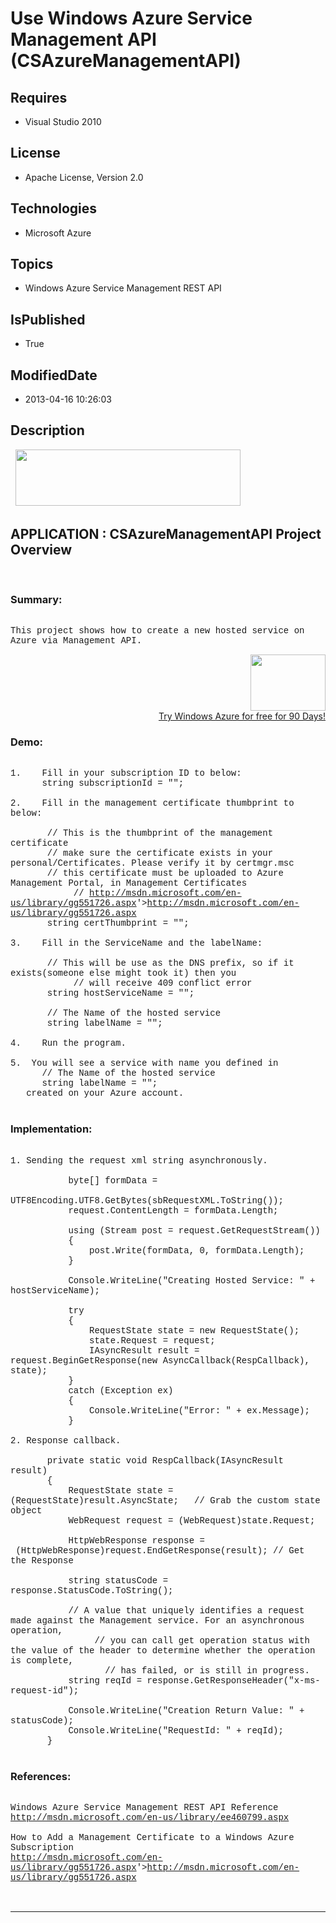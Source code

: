 # Use Windows Azure Service Management API (CSAzureManagementAPI)
## Requires
* Visual Studio 2010
## License
* Apache License, Version 2.0
## Technologies
* Microsoft Azure
## Topics
* Windows Azure Service Management REST API
## IsPublished
* True
## ModifiedDate
* 2013-04-16 10:26:03
## Description

<p style="font-family:Courier New">&nbsp;<a href="http://www.microsoft.com/click/services/Redirect2.ashx?CR_CC=200144420" target="_blank"><img id="79969" src="http://i1.code.msdn.s-msft.com/csazurebingmaps-bab92df1/image/file/79969/1/120x90_azure_web_en_us.jpg" alt="" width="360" height="90"></a></p>
<h2>APPLICATION : CSAzureManagementAPI Project Overview</h2>
<p style="font-family:Courier New">&nbsp;</p>
<h3>Summary:</h3>
<p style="font-family:Courier New"><br>
This project shows how to create a new hosted service on Azure via Management API.</p>
<div align="right">
<p><a href="http://www.microsoft.com/click/services/Redirect2.ashx?CR_CC=200144420"><span style="color:windowtext; text-decoration:none"><span><img src="http://code.msdn.microsoft.com/site/view/file/67654/1/image.png" alt="" width="120" height="90" align="middle">
</span></span></a><br>
<a href="http://www.microsoft.com/click/services/Redirect2.ashx?CR_CC=200144420">Try Windows Azure for free for 90 Days!</a></p>
</div>
<h3>Demo:</h3>
<p style="font-family:Courier New"><br>
1.&nbsp;&nbsp;&nbsp;&nbsp;Fill in your subscription ID to below:<br>
&nbsp; &nbsp; &nbsp; string subscriptionId = &quot;&quot;;<br>
<br>
2.&nbsp;&nbsp;&nbsp;&nbsp;Fill in the management certificate thumbprint to below:<br>
<br>
&nbsp; &nbsp; &nbsp; &nbsp;// This is the thumbprint of the management certificate<br>
&nbsp; &nbsp; &nbsp; &nbsp;// make sure the certificate exists in your personal/Certificates. Please verify it by certmgr.msc<br>
&nbsp; &nbsp; &nbsp; &nbsp;// this certificate must be uploaded to Azure Management Portal, in Management Certificates<br>
&nbsp;&nbsp;&nbsp;&nbsp;&nbsp;&nbsp;&nbsp;&nbsp; &nbsp; &nbsp;// <a href="&lt;a target=" target="_blank">
http://msdn.microsoft.com/en-us/library/gg551726.aspx</a>'&gt;<a href="http://msdn.microsoft.com/en-us/library/gg551726.aspx" target="_blank">http://msdn.microsoft.com/en-us/library/gg551726.aspx</a><br>
&nbsp; &nbsp; &nbsp; &nbsp;string certThumbprint = &quot;&quot;;<br>
&nbsp;<br>
3.&nbsp;&nbsp;&nbsp;&nbsp;Fill in the ServiceName and the labelName:<br>
<br>
&nbsp; &nbsp; &nbsp; &nbsp;// This will be use as the DNS prefix, so if it exists(someone else might took it) then you<br>
&nbsp;&nbsp;&nbsp;&nbsp;&nbsp;&nbsp;&nbsp;&nbsp; &nbsp; &nbsp;// will receive 409 conflict error<br>
&nbsp; &nbsp; &nbsp; &nbsp;string hostServiceName = &quot;&quot;;<br>
&nbsp; &nbsp; &nbsp; &nbsp; &nbsp; &nbsp;<br>
&nbsp; &nbsp; &nbsp; &nbsp;// The Name of the hosted service<br>
&nbsp; &nbsp; &nbsp; &nbsp;string labelName = &quot;&quot;;<br>
<br>
4.&nbsp;&nbsp;&nbsp;&nbsp;Run the program.<br>
<br>
5. &nbsp;You will see a service with name you defined in <br>
&nbsp; &nbsp; &nbsp; // The Name of the hosted service<br>
&nbsp; &nbsp; &nbsp; string labelName = &quot;&quot;;<br>
&nbsp; &nbsp;created on your Azure account.<br>
<br>
</p>
<h3>Implementation:</h3>
<p style="font-family:Courier New"><br>
1. Sending the request xml string asynchronously.<br>
<br>
&nbsp; &nbsp; &nbsp; &nbsp; &nbsp; &nbsp;byte[] formData =<br>
&nbsp; &nbsp; &nbsp; &nbsp; &nbsp; &nbsp; &nbsp; &nbsp; &nbsp; UTF8Encoding.UTF8.GetBytes(sbRequestXML.ToString());<br>
&nbsp; &nbsp; &nbsp; &nbsp; &nbsp; &nbsp;request.ContentLength = formData.Length;<br>
&nbsp; &nbsp; &nbsp; &nbsp;<br>
&nbsp; &nbsp; &nbsp; &nbsp; &nbsp; &nbsp;using (Stream post = request.GetRequestStream())<br>
&nbsp; &nbsp; &nbsp; &nbsp; &nbsp; &nbsp;{<br>
&nbsp; &nbsp; &nbsp; &nbsp; &nbsp; &nbsp; &nbsp; &nbsp;post.Write(formData, 0, formData.Length);<br>
&nbsp; &nbsp; &nbsp; &nbsp; &nbsp; &nbsp;}<br>
<br>
&nbsp; &nbsp; &nbsp; &nbsp; &nbsp; &nbsp;Console.WriteLine(&quot;Creating Hosted Service: &quot; &#43; hostServiceName);<br>
<br>
&nbsp; &nbsp; &nbsp; &nbsp; &nbsp; &nbsp;try<br>
&nbsp; &nbsp; &nbsp; &nbsp; &nbsp; &nbsp;{<br>
&nbsp; &nbsp; &nbsp; &nbsp; &nbsp; &nbsp; &nbsp; &nbsp;RequestState state = new RequestState();<br>
&nbsp; &nbsp; &nbsp; &nbsp; &nbsp; &nbsp; &nbsp; &nbsp;state.Request = request;<br>
&nbsp; &nbsp; &nbsp; &nbsp; &nbsp; &nbsp; &nbsp; &nbsp;IAsyncResult result = request.BeginGetResponse(new AsyncCallback(RespCallback), state);<br>
&nbsp; &nbsp; &nbsp; &nbsp; &nbsp; &nbsp;}<br>
&nbsp; &nbsp; &nbsp; &nbsp; &nbsp; &nbsp;catch (Exception ex)<br>
&nbsp; &nbsp; &nbsp; &nbsp; &nbsp; &nbsp;{<br>
&nbsp; &nbsp; &nbsp; &nbsp; &nbsp; &nbsp; &nbsp; &nbsp;Console.WriteLine(&quot;Error: &quot; &#43; ex.Message);<br>
&nbsp; &nbsp; &nbsp; &nbsp; &nbsp; &nbsp;}<br>
<br>
2. Response callback.<br>
<br>
&nbsp; &nbsp; &nbsp; &nbsp;private static void RespCallback(IAsyncResult result)<br>
&nbsp; &nbsp; &nbsp; &nbsp;{<br>
&nbsp; &nbsp; &nbsp; &nbsp; &nbsp; &nbsp;RequestState state = (RequestState)result.AsyncState; &nbsp; // Grab the custom state object<br>
&nbsp; &nbsp; &nbsp; &nbsp; &nbsp; &nbsp;WebRequest request = (WebRequest)state.Request;<br>
<br>
&nbsp; &nbsp; &nbsp; &nbsp; &nbsp; &nbsp;HttpWebResponse response = &nbsp;(HttpWebResponse)request.EndGetResponse(result); // Get the Response<br>
&nbsp; &nbsp; &nbsp; &nbsp; <br>
&nbsp; &nbsp; &nbsp; &nbsp; &nbsp; &nbsp;string statusCode = response.StatusCode.ToString();<br>
<br>
&nbsp; &nbsp; &nbsp; &nbsp; &nbsp; &nbsp;// A value that uniquely identifies a request made against the Management service. For an asynchronous operation,
<br>
&nbsp;&nbsp;&nbsp;&nbsp;&nbsp;&nbsp;&nbsp;&nbsp; &nbsp; &nbsp; &nbsp; &nbsp;// you can call get operation status with the value of the header to determine whether the operation is complete,
<br>
&nbsp;&nbsp;&nbsp;&nbsp;&nbsp;&nbsp;&nbsp;&nbsp;&nbsp;&nbsp;&nbsp;&nbsp; &nbsp; &nbsp; &nbsp;// has failed, or is still in progress.<br>
&nbsp; &nbsp; &nbsp; &nbsp; &nbsp; &nbsp;string reqId = response.GetResponseHeader(&quot;x-ms-request-id&quot;); &nbsp;<br>
<br>
&nbsp; &nbsp; &nbsp; &nbsp; &nbsp; &nbsp;Console.WriteLine(&quot;Creation Return Value: &quot; &#43; statusCode);<br>
&nbsp; &nbsp; &nbsp; &nbsp; &nbsp; &nbsp;Console.WriteLine(&quot;RequestId: &quot; &#43; reqId); &nbsp; &nbsp;<br>
&nbsp; &nbsp; &nbsp; &nbsp;}<br>
<br>
</p>
<h3>References:</h3>
<p style="font-family:Courier New"><br>
Windows Azure Service Management REST API Reference<br>
<a href="http://msdn.microsoft.com/en-us/library/ee460799.aspx" target="_blank">http://msdn.microsoft.com/en-us/library/ee460799.aspx</a><br>
<br>
How to Add a Management Certificate to a Windows Azure Subscription<br>
<a href="&lt;a target=" target="_blank">http://msdn.microsoft.com/en-us/library/gg551726.aspx</a>'&gt;<a href="http://msdn.microsoft.com/en-us/library/gg551726.aspx" target="_blank">http://msdn.microsoft.com/en-us/library/gg551726.aspx</a><br>
<br>
<br>
</p>
<hr>
<div><a href="http://go.microsoft.com/?linkid=9759640" style="margin-top:3px"><img src="http://bit.ly/onecodelogo" alt="">
</a></div>
